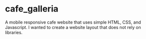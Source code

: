 # cafe_galleria
A mobile responsive cafe website that uses simple HTML, CSS, and Javascript. I wanted to create a website layout that does not rely on libraries. 
